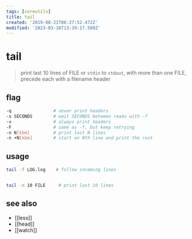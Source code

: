 ```yaml
---
tags: [coreutils]
title: tail
created: '2019-08-21T06:27:52.472Z'
modified: '2023-03-16T13:39:17.500Z'
---
```


# tail

> print last 10 lines of FILE or `stdin` to `stdout`, with more than one FILE, precede each with a filename header

## flag

```sh
-q                # never print headers
-s SECONDS        # wait SECONDS between reads with -f
-v                # always print headers
-F                # same as -f, but keep retrying
-n N[kbm]         # print last N lines
-n +N[kbm]        # start on Nth line and print the rest
```

## usage

```sh
tail -f LOG.log    # follow incoming lines


tail -n 10 FILE     # print last 10 lines
```

## see also

- [[less]]
- [[head]]
- [[watch]]

